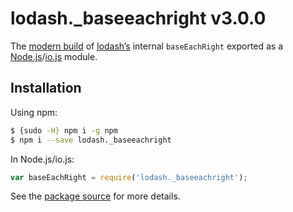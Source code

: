 # lodash._baseeachright v3.0.0

The [modern build](https://github.com/lodash/lodash/wiki/Build-Differences) of [lodash’s](https://lodash.com/) internal `baseEachRight` exported as a [Node.js](http://nodejs.org/)/[io.js](https://iojs.org/) module.

## Installation

Using npm:

```bash
$ {sudo -H} npm i -g npm
$ npm i --save lodash._baseeachright
```

In Node.js/io.js:

```js
var baseEachRight = require('lodash._baseeachright');
```

See the [package source](https://github.com/lodash/lodash/blob/3.0.0-npm-packages/lodash._baseeachright) for more details.
